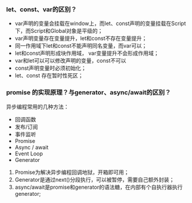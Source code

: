 <!--
 * @Author: your name
 * @Date: 2020-06-05 16:48:33
 * @LastEditTime: 2020-06-11 11:29:30
 * @LastEditors: Please set LastEditors
 * @Description: In User Settings Edit
 * @FilePath: \serious-review\src\summary\面试相关\js高频面试题收集.md
--> 
### let、const、var的区别？

- var声明的变量会挂载在window上，而let、const声明的变量挂载在Script下，而Script和Global对象是平级的；
- var声明变量存在变量提升，let和const不存在变量提升；
- 同一作用域下let和const不能声明同名变量，而var可以；
- let和const声明形成块作用域， var变量提升不会形成作用域；
- var和let可以可以修改声明的变量，const不可以
- const声明变量时必须初始化；
- let、const 存在暂时性死区；

### promise 的实现原理？与generator、async/await的区别？

异步编程常用的几种方法：

- 回调函数
- 发布/订阅
- 事件监听
- Promise
- Async / await
- Event Loop
- Generator


1. Promise为解决异步编程回调地狱，开箱即可用；
2. Generator是通过next()分段执行，可以被暂停，需要自己额外封装；
3. async/await是promise和generator的语法糖，在内部有个自执行器执行generator;


